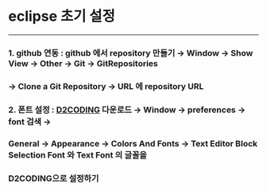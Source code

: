 # eclipse 초기 설정
* * *
### 1. github 연동 : github 에서 repository 만들기 &rightarrow; Window &rightarrow; Show View &rightarrow; Other &rightarrow; Git &rightarrow; GitRepositories
### &rightarrow; Clone a Git Repository &rightarrow; URL 에 repository URL
### 2. 폰트 설정 : [D2CODING](https://github.com/naver/d2codingfont) 다운로드 &rightarrow; Window &rightarrow; preferences &rightarrow; font 검색 &rightarrow;
### General &rightarrow; Appearance &rightarrow; Colors And Fonts &rightarrow; Text Editor Block Selection Font 와 Text Font 의 글꼴을 
### D2CODING으로 설정하기
